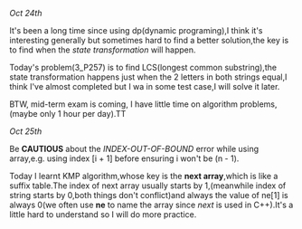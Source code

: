 _Oct 24th_

It's been a long time since using dp(dynamic programing),I think it's interesting generally but sometimes hard to find a better solution,the key is to find when the _state transformation_ will happen.

Today's problem(3_P257) is to find LCS(longest common substring),the state transformation happens just when the 2 letters in both strings equal,I think I've almost completed but I wa in some test case,I will solve it later.

BTW, mid-term exam is coming, I have little time on algorithm problems,(maybe only 1 hour per day).TT

_Oct 25th_

Be __CAUTIOUS__ about the _INDEX-OUT-OF-BOUND_ error while using array,e.g. using index [i + 1] before ensuring i won't be (n - 1).

Today I learnt KMP algorithm,whose key is the __next array__,which is like a suffix table.The index of next array usually starts by 1,(meanwhile index of string starts by 0,both things don't conflict)and always the value of ne[1] is always 0(we often use __ne__ to name the array since _next_ is used in C++).It's a little hard to understand so I will do more practice.

